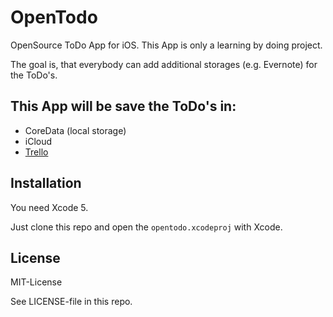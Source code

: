 # OpenTodo

OpenSource ToDo App for iOS. This App is only a learning by doing project.

The goal is, that everybody can add additional storages (e.g. Evernote) for the ToDo's.

## This App will be save the ToDo's in:

 * CoreData (local storage)
 * iCloud
 * [Trello](http://trello.com)
 
## Installation

You need Xcode 5.

Just clone this repo and open the `opentodo.xcodeproj` with Xcode.

## License

MIT-License

See LICENSE-file in this repo.
